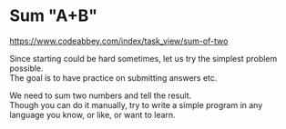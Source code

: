 # Sum "A+B"

https://www.codeabbey.com/index/task_view/sum-of-two

Since starting could be hard sometimes, let us try the simplest problem possible.  
The goal is to have practice on submitting answers etc.

We need to sum two numbers and tell the result.  
Though you can do it manually, try to write a simple program in any language you know, or like, or want to learn.
